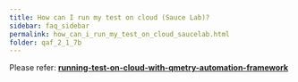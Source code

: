 ```yaml
---
title: How can I run my test on cloud (Sauce Lab)?
sidebar: faq_sidebar
permalink: how_can_i_run_my_test_on_cloud_saucelab.html
folder: qaf_2_1_7b
---
```


Please refer: **[running-test-on-cloud-with-qmetry-automation-framework](http://blog.infostretch.com/running-test-on-cloud-with-infostretch-test-automation-framework)**

